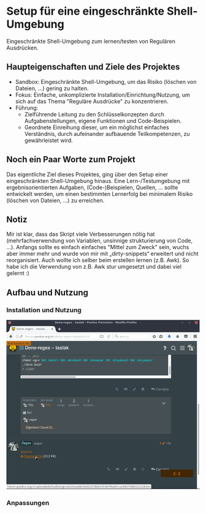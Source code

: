 # Setup für eine eingeschränkte Shell-Umgebung

Eingeschränkte Shell-Umgebung zum lernen/testen von Regulären Ausdrücken.


## Haupteigenschaften und Ziele des Projektes

- Sandbox: Eingeschränkte Shell-Umgebung, um das Risiko (löschen von Dateien, ...) gering zu halten.
- Fokus: Einfache, unkomplizierte Installation/Einrichtung/Nutzung, um sich auf das Thema "Reguläre Ausdrücke" zu konzentrieren.
- Führung:
    - Zielführende Leitung zu den Schlüsselkonzepten durch Aufgabenstellungen, eigene Funktionen und Code-Beispielen.
    - Geordnete Einreihung dieser, um ein möglichst einfaches Verständnis, durch aufeinander aufbauende Teilkompetenzen, zu gewährleistet wird.


## Noch ein Paar Worte zum Projekt

Das eigentliche Ziel dieses Projektes, ging über den Setup einer eingeschränkten Shell-Umgebung hinaus. Eine Lern-/Testumgebung mit ergebnisorientierten Aufgaben, (Code-)Beispielen, Quellen, ... sollte entwickelt werden, um einen bestimmten Lernerfolg bei minimalem Risiko (löschen von Dateien, ...) zu erreichen.


## Notiz

Mir ist klar, dass das Skript viele Verbesserungen nötig hat (mehrfachverwendung von Variablen, unsinnige strukturierung von Code, …). Anfangs sollte es einfach einfaches "Mittel zum Zweck" sein, wuchs aber immer mehr und wurde von mir mit „dirty-snippets“ erweitert und nicht reorganisiert. Auch wollte ich selber beim erstellen lernen (z.B. Awk). So habe ich die Verwendung von z.B. Awk stur umgesetzt und dabei viel gelernt :)


## Aufbau und Nutzung

### Installation und Nutzung

![Download and Install](gifexplain/10-kur-indir.gif)


### Anpassungen
